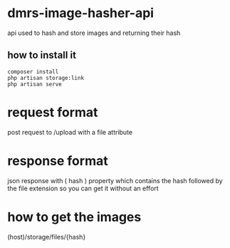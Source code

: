 # dmrs-image-hasher-api
api used to hash and store images and returning their hash

## how to install it
```
composer install
php artisan storage:link
php artisan serve
```
# request format
post request to
/upload 
with a file attribute 

# response format 
json response with ( hash ) property which contains the hash followed by the file extension so you can get it without an effort

# how to get the images
(host)/storage/files/{hash}

